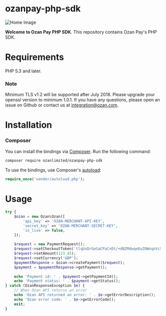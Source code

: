 # ozanpay-php-sdk

![Home Image](https://raw.githubusercontent.com/ozanlimited/ozanpay-php-sdk/master/docs/ozan-banner.jpg)

__Welcome to Ozan Pay PHP SDK__. This repository contains Ozan Pay's PHP SDK.

# Requirements

PHP 5.3 and later.

### Note

Minimum TLS v1.2 will be supported after July 2018. Please upgrade your openssl version to minimum 1.0.1. If you have any questions, please open an issue on Github or contact us at integration@ozan.com.

# Installation

### Composer

You can install the bindings via [Composer](http://getcomposer.org/). Run the following command:

```bash
composer require ozanlimited/ozanpay-php-sdk
```

To use the bindings, use Composer's [autoload](https://getcomposer.org/doc/00-intro.md#autoloading):

```php
require_once('vendor/autoload.php');
```

# Usage

```php
try {
    $ozan = new Ozan\Ozan([
        'api_key' => 'OZAN-MERCHANT-API-KEY',
        'secret_key' => 'OZAN-MERCHANT-SECRET-KEY',
        'is_live' => false,
    ]);
    
    $request = new PaymentRequest();
    $request->setCheckoutToken('tlqUxDrGeSaCPaC+Dt/+dBZMdwqe8uZOWnqnVcShUCmPL0kOffEYSf5y91ltG8CxCO83wvHAcbBDdYldisyjzCSzjINXHk4fvaPHyAtMx9w=');
    $request->setAmount(123.45);
    $request->setCurrency('GBP');
    $paymentResponse = $ozan->createPayment($request);
    $payment = $paymentResponse->getPayment();
    
    echo 'Payment id: ' . $payment->getPaymentId();
    echo 'Payment status: ' . $payment->getStatus();
} catch (OzanResponseException $e) {
    // When Ozan API returns an error
    echo 'Ozan API returned an error: ' . $e->getErrorDescription();
    echo 'Ozan error code: ' . $e->getErrorCode();
    exit;
}
```